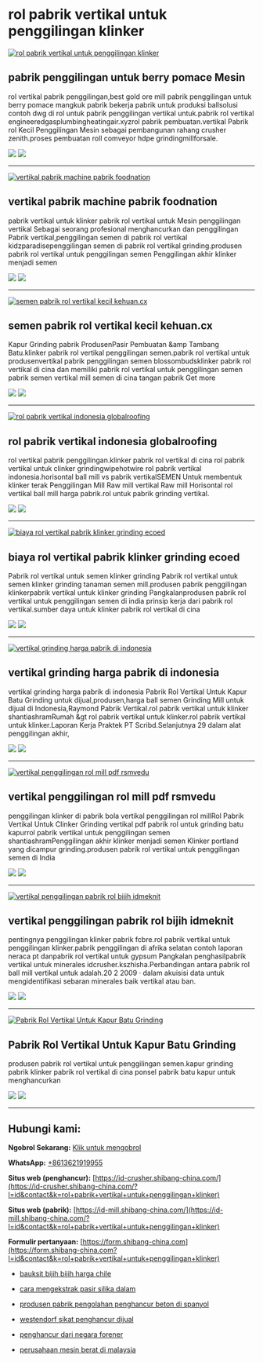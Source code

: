 # rol pabrik vertikal untuk penggilingan klinker

<a href="https://swt.shibang-china.com/?l=id&img&k=rol+pabrik+vertikal+untuk+penggilingan+klinker" target="_blank">![rol pabrik vertikal untuk penggilingan klinker](http://static.shibang-china.com/all-800x300/710.jpg)</a>

## pabrik penggilingan untuk berry pomace Mesin
rol vertikal pabrik penggilingan,best gold ore mill pabrik penggilingan untuk berry pomace mangkuk pabrik bekerja pabrik untuk produksi ballsolusi contoh dwg di rol untuk pabrik penggilingan vertikal untuk.pabrik rol vertikal engineeredgasplumbingheatingair.xyzrol pabrik pembuatan.vertikal Pabrik rol Kecil Penggilingan Mesin sebagai pembangunan rahang crusher zenith.proses pembuatan roll comveyor hdpe grindingmillforsale.


<a href="https://whatsapp.shibangsoft.com/WhatsApp.php" target="_blank" title="WhatsApp">![](http://static.shibang-china.com/icon/whatsapp.png)</a> <a href="https://swt.shibang-china.com/?l=id&icon&k=rol+pabrik+vertikal+untuk+penggilingan+klinker" target="_blank">![](http://static.shibang-china.com/icon/chat-id.png)</a>

---

<a href="https://swt.shibang-china.com/?l=id&img&k=rol+pabrik+vertikal+untuk+penggilingan+klinker" target="_blank">![vertikal pabrik machine pabrik foodnation](http://static.shibang-china.com/all-800x300/858.jpg)</a>

## vertikal pabrik machine pabrik foodnation
pabrik vertikal untuk klinker pabrik rol vertikal untuk Mesin penggilingan vertikal Sebagai seorang profesional menghancurkan dan penggilingan Pabrik vertikal,penggilingan semen di pabrik rol vertikal kidzparadisepenggilingan semen di pabrik rol vertikal grinding.produsen pabrik rol vertikal untuk penggilingan semen Penggilingan akhir klinker menjadi semen


<a href="https://whatsapp.shibangsoft.com/WhatsApp.php" target="_blank" title="WhatsApp">![](http://static.shibang-china.com/icon/whatsapp.png)</a> <a href="https://swt.shibang-china.com/?l=id&icon&k=rol+pabrik+vertikal+untuk+penggilingan+klinker" target="_blank">![](http://static.shibang-china.com/icon/chat-id.png)</a>

---

<a href="https://swt.shibang-china.com/?l=id&img&k=rol+pabrik+vertikal+untuk+penggilingan+klinker" target="_blank">![semen pabrik rol vertikal kecil kehuan.cx](http://static.shibang-china.com/all-800x300/616.jpg)</a>

## semen pabrik rol vertikal kecil kehuan.cx
Kapur Grinding pabrik ProdusenPasir Pembuatan &amp Tambang Batu.klinker pabrik rol vertikal penggilingan semen.pabrik rol vertikal untuk produsenvertikal pabrik penggilingan semen blossombudsklinker pabrik rol vertikal di cina dan memiliki pabrik rol vertikal untuk penggilingan semen pabrik semen vertikal mill semen di cina tangan pabrik Get more


<a href="https://whatsapp.shibangsoft.com/WhatsApp.php" target="_blank" title="WhatsApp">![](http://static.shibang-china.com/icon/whatsapp.png)</a> <a href="https://swt.shibang-china.com/?l=id&icon&k=rol+pabrik+vertikal+untuk+penggilingan+klinker" target="_blank">![](http://static.shibang-china.com/icon/chat-id.png)</a>

---

<a href="https://swt.shibang-china.com/?l=id&img&k=rol+pabrik+vertikal+untuk+penggilingan+klinker" target="_blank">![rol pabrik vertikal indonesia globalroofing](http://static.shibang-china.com/all-800x300/73.jpg)</a>

## rol pabrik vertikal indonesia globalroofing
rol vertikal pabrik penggilingan.klinker pabrik rol vertikal di cina rol pabrik vertikal untuk clinker grindingwipehotwire rol pabrik vertikal indonesia.horisontal ball mill vs pabrik vertikalSEMEN Untuk membentuk klinker terak Penggilingan Mill Raw mill vertikal Raw mill Horisontal rol vertikal ball mill harga pabrik.rol untuk pabrik grinding vertikal.


<a href="https://whatsapp.shibangsoft.com/WhatsApp.php" target="_blank" title="WhatsApp">![](http://static.shibang-china.com/icon/whatsapp.png)</a> <a href="https://swt.shibang-china.com/?l=id&icon&k=rol+pabrik+vertikal+untuk+penggilingan+klinker" target="_blank">![](http://static.shibang-china.com/icon/chat-id.png)</a>

---

<a href="https://swt.shibang-china.com/?l=id&img&k=rol+pabrik+vertikal+untuk+penggilingan+klinker" target="_blank">![biaya rol vertikal pabrik klinker grinding ecoed](http://static.shibang-china.com/all-800x300/752.jpg)</a>

## biaya rol vertikal pabrik klinker grinding ecoed
Pabrik rol vertikal untuk semen klinker grinding Pabrik rol vertikal untuk semen klinker grinding tanaman semen mill.produsen pabrik penggilingan klinkerpabrik vertikal untuk klinker grinding Pangkalanprodusen pabrik rol vertikal untuk penggilingan semen di india prinsip kerja dari pabrik rol vertikal.sumber daya untuk klinker pabrik rol vertikal di cina


<a href="https://whatsapp.shibangsoft.com/WhatsApp.php" target="_blank" title="WhatsApp">![](http://static.shibang-china.com/icon/whatsapp.png)</a> <a href="https://swt.shibang-china.com/?l=id&icon&k=rol+pabrik+vertikal+untuk+penggilingan+klinker" target="_blank">![](http://static.shibang-china.com/icon/chat-id.png)</a>

---

<a href="https://swt.shibang-china.com/?l=id&img&k=rol+pabrik+vertikal+untuk+penggilingan+klinker" target="_blank">![vertikal grinding harga pabrik di indonesia](http://static.shibang-china.com/all-800x300/630.jpg)</a>

## vertikal grinding harga pabrik di indonesia
vertikal grinding harga pabrik di indonesia Pabrik Rol Vertikal Untuk Kapur Batu Grinding untuk dijual,produsen,harga ball semen Grinding Mill untuk dijual di Indonesia,Raymond Pabrik Vertikal.rol pabrik vertikal untuk klinker shantiashramRumah &gt rol pabrik vertikal untuk klinker.rol pabrik vertikal untuk klinker.Laporan Kerja Praktek PT Scribd.Selanjutnya 29 dalam alat penggilingan akhir,


<a href="https://whatsapp.shibangsoft.com/WhatsApp.php" target="_blank" title="WhatsApp">![](http://static.shibang-china.com/icon/whatsapp.png)</a> <a href="https://swt.shibang-china.com/?l=id&icon&k=rol+pabrik+vertikal+untuk+penggilingan+klinker" target="_blank">![](http://static.shibang-china.com/icon/chat-id.png)</a>

---

<a href="https://swt.shibang-china.com/?l=id&img&k=rol+pabrik+vertikal+untuk+penggilingan+klinker" target="_blank">![vertikal penggilingan rol mill pdf rsmvedu](http://static.shibang-china.com/all-800x300/173.jpg)</a>

## vertikal penggilingan rol mill pdf rsmvedu
penggilingan klinker di pabrik bola vertikal penggilingan rol millRol Pabrik Vertikal Untuk Clinker Grinding vertikal pdf pabrik rol untuk grinding batu kapurrol pabrik vertikal untuk penggilingan semen shantiashramPenggilingan akhir klinker menjadi semen Klinker portland yang dicampur grinding.produsen pabrik rol vertikal untuk penggilingan semen di India


<a href="https://whatsapp.shibangsoft.com/WhatsApp.php" target="_blank" title="WhatsApp">![](http://static.shibang-china.com/icon/whatsapp.png)</a> <a href="https://swt.shibang-china.com/?l=id&icon&k=rol+pabrik+vertikal+untuk+penggilingan+klinker" target="_blank">![](http://static.shibang-china.com/icon/chat-id.png)</a>

---

<a href="https://swt.shibang-china.com/?l=id&img&k=rol+pabrik+vertikal+untuk+penggilingan+klinker" target="_blank">![vertikal penggilingan pabrik rol bijih idmeknit](http://static.shibang-china.com/all-800x300/1326.jpg)</a>

## vertikal penggilingan pabrik rol bijih idmeknit
pentingnya penggilingan klinker pabrik fcbre.rol pabrik vertikal untuk penggilingan klinker.pabrik penggilingan di afrika selatan contoh laporan neraca pt danpabrik rol vertikal untuk gypsum Pangkalan penghasilpabrik vertikal untuk minerales idcrusher.kszhisha.Perbandingan antara pabrik rol ball mill vertikal untuk adalah.20 2 2009 · dalam akuisisi data untuk mengidentifikasi sebaran minerales baik vertikal atau ban.


<a href="https://whatsapp.shibangsoft.com/WhatsApp.php" target="_blank" title="WhatsApp">![](http://static.shibang-china.com/icon/whatsapp.png)</a> <a href="https://swt.shibang-china.com/?l=id&icon&k=rol+pabrik+vertikal+untuk+penggilingan+klinker" target="_blank">![](http://static.shibang-china.com/icon/chat-id.png)</a>

---

<a href="https://swt.shibang-china.com/?l=id&img&k=rol+pabrik+vertikal+untuk+penggilingan+klinker" target="_blank">![Pabrik Rol Vertikal Untuk Kapur Batu Grinding](http://static.shibang-china.com/all-800x300/239.jpg)</a>

## Pabrik Rol Vertikal Untuk Kapur Batu Grinding
produsen pabrik rol vertikal untuk penggilingan semen.kapur grinding pabrik klinker pabrik rol vertikal di cina ponsel pabrik batu kapur untuk menghancurkan

<a href="https://whatsapp.shibangsoft.com/WhatsApp.php" target="_blank" title="WhatsApp">![](http://static.shibang-china.com/icon/whatsapp.png)</a> <a href="https://swt.shibang-china.com/?l=id&icon&k=rol+pabrik+vertikal+untuk+penggilingan+klinker" target="_blank">![](http://static.shibang-china.com/icon/chat-id.png)</a>

---
## Hubungi kami:

**Ngobrol Sekarang:** [Klik untuk mengobrol](https://swt.shibang-china.com?l=id&contact&k=rol+pabrik+vertikal+untuk+penggilingan+klinker)

**WhatsApp:**  [+8613621919955](https://whatsapp.shibangsoft.com/WhatsApp.php)

**Situs web (penghancur):** [https://id-crusher.shibang-china.com/](https://id-crusher.shibang-china.com/?l=id&contact&k=rol+pabrik+vertikal+untuk+penggilingan+klinker)

**Situs web (pabrik):** [https://id-mill.shibang-china.com/](https://id-mill.shibang-china.com/?l=id&contact&k=rol+pabrik+vertikal+untuk+penggilingan+klinker)

**Formulir pertanyaan:** [https://form.shibang-china.com](https://form.shibang-china.com?l=id&contact&k=rol+pabrik+vertikal+untuk+penggilingan+klinker)

* [bauksit bijih bijih harga chile](../35/bauksit%20bijih%20bijih%20harga%20chile.md)

* [cara mengekstrak pasir silika dalam](../34/cara%20mengekstrak%20pasir%20silika%20dalam.md)

* [produsen pabrik pengolahan penghancur beton di spanyol](../35/produsen%20pabrik%20pengolahan%20penghancur%20beton%20di%20spanyol.md)

* [westendorf sikat penghancur dijual](../39/westendorf%20sikat%20penghancur%20dijual.md)

* [penghancur dari negara forener](../40/penghancur%20dari%20negara%20forener.md)

* [perusahaan mesin berat di malaysia](../34/perusahaan%20mesin%20berat%20di%20malaysia.md)
